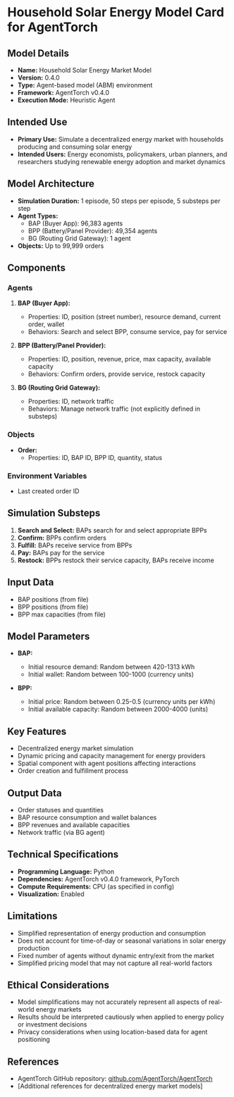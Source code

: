 # Household Solar Energy Model Card for AgentTorch

## Model Details
- **Name:** Household Solar Energy Market Model
- **Version:** 0.4.0
- **Type:** Agent-based model (ABM) environment
- **Framework:** AgentTorch v0.4.0
- **Execution Mode:** Heuristic Agent

## Intended Use
- **Primary Use:** Simulate a decentralized energy market with households producing and consuming solar energy
- **Intended Users:** Energy economists, policymakers, urban planners, and researchers studying renewable energy adoption and market dynamics

## Model Architecture
- **Simulation Duration:** 1 episode, 50 steps per episode, 5 substeps per step
- **Agent Types:**
  - BAP (Buyer App): 96,383 agents
  - BPP (Battery/Panel Provider): 49,354 agents
  - BG (Routing Grid Gateway): 1 agent
- **Objects:** Up to 99,999 orders

## Components

### Agents
1. **BAP (Buyer App):**
   - Properties: ID, position (street number), resource demand, current order, wallet
   - Behaviors: Search and select BPP, consume service, pay for service

2. **BPP (Battery/Panel Provider):**
   - Properties: ID, position, revenue, price, max capacity, available capacity
   - Behaviors: Confirm orders, provide service, restock capacity

3. **BG (Routing Grid Gateway):**
   - Properties: ID, network traffic
   - Behaviors: Manage network traffic (not explicitly defined in substeps)

### Objects
- **Order:**
  - Properties: ID, BAP ID, BPP ID, quantity, status

### Environment Variables
- Last created order ID

## Simulation Substeps
1. **Search and Select:** BAPs search for and select appropriate BPPs
2. **Confirm:** BPPs confirm orders
3. **Fulfill:** BAPs receive service from BPPs
4. **Pay:** BAPs pay for the service
5. **Restock:** BPPs restock their service capacity, BAPs receive income

## Input Data
- BAP positions (from file)
- BPP positions (from file)
- BPP max capacities (from file)

## Model Parameters
- **BAP:**
  - Initial resource demand: Random between 420-1313 kWh
  - Initial wallet: Random between 100-1000 (currency units)

- **BPP:**
  - Initial price: Random between 0.25-0.5 (currency units per kWh)
  - Initial available capacity: Random between 2000-4000 (units)

## Key Features
- Decentralized energy market simulation
- Dynamic pricing and capacity management for energy providers
- Spatial component with agent positions affecting interactions
- Order creation and fulfillment process

## Output Data
- Order statuses and quantities
- BAP resource consumption and wallet balances
- BPP revenues and available capacities
- Network traffic (via BG agent)

## Technical Specifications
- **Programming Language:** Python
- **Dependencies:** AgentTorch v0.4.0 framework, PyTorch
- **Compute Requirements:** CPU (as specified in config)
- **Visualization:** Enabled

## Limitations
- Simplified representation of energy production and consumption
- Does not account for time-of-day or seasonal variations in solar energy production
- Fixed number of agents without dynamic entry/exit from the market
- Simplified pricing model that may not capture all real-world factors

## Ethical Considerations
- Model simplifications may not accurately represent all aspects of real-world energy markets
- Results should be interpreted cautiously when applied to energy policy or investment decisions
- Privacy considerations when using location-based data for agent positioning

## References
- AgentTorch GitHub repository: [github.com/AgentTorch/AgentTorch](https://github.com/AgentTorch/AgentTorch)
- [Additional references for decentralized energy market models]
